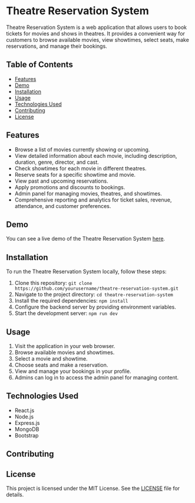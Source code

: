 # Theatre Reservation System

Theatre Reservation System is a web application that allows users to book tickets for movies and shows in theatres. It provides a convenient way for customers to browse available movies, view showtimes, select seats, make reservations, and manage their bookings.

## Table of Contents

- [Features](#features)
- [Demo](#demo)
- [Installation](#installation)
- [Usage](#usage)
- [Technologies Used](#technologies-used)
- [Contributing](#contributing)
- [License](#license)

## Features

- Browse a list of movies currently showing or upcoming.
- View detailed information about each movie, including description, duration, genre, director, and cast.
- Check showtimes for each movie in different theatres.
- Reserve seats for a specific showtime and movie.
- View past and upcoming reservations.
- Apply promotions and discounts to bookings.
- Admin panel for managing movies, theatres, and showtimes.
- Comprehensive reporting and analytics for ticket sales, revenue, attendance, and customer preferences.

## Demo

You can see a live demo of the Theatre Reservation System [here](#insert-link-to-demo).

## Installation

To run the Theatre Reservation System locally, follow these steps:

1. Clone this repository: `git clone https://github.com/yourusername/theatre-reservation-system.git`
2. Navigate to the project directory: `cd theatre-reservation-system`
3. Install the required dependencies: `npm install`
4. Configure the backend server by providing environment variables.
5. Start the development server: `npm run dev`

## Usage

1. Visit the application in your web browser.
2. Browse available movies and showtimes.
3. Select a movie and showtime.
4. Choose seats and make a reservation.
5. View and manage your bookings in your profile.
6. Admins can log in to access the admin panel for managing content.

## Technologies Used

- React.js
- Node.js
- Express.js
- MongoDB
- Bootstrap

## Contributing

## License

This project is licensed under the MIT License. See the [LICENSE](LICENSE) file for details.
